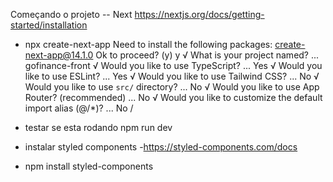 Começando o projeto
-- Next
https://nextjs.org/docs/getting-started/installation

-  npx create-next-app
Need to install the following packages:
create-next-app@14.1.0
Ok to proceed? (y) y
√ What is your project named? ... gofinance-front
√ Would you like to use TypeScript? ...  Yes
√ Would you like to use ESLint? ...  Yes
√ Would you like to use Tailwind CSS? ... No 
√ Would you like to use `src/` directory? ... No 
√ Would you like to use App Router? (recommended) ... No 
√ Would you like to customize the default import alias (@/*)? ... No /

- testar se esta rodando
npm run dev

- instalar styled components
 -https://styled-components.com/docs
 - npm install styled-components
